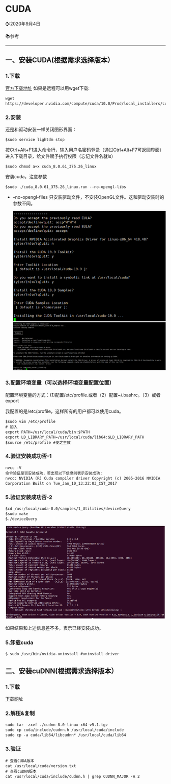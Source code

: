# CUDA

⌚️:2020年9月4日

📚参考

---

## 一、安装CUDA(根据需求选择版本）

### 1.下载

[官方下载地址](https://developer.nvidia.com/cuda-downloads)
如果是远程可以用wget下载:

```
wget https://developer.nvidia.com/compute/cuda/10.0/Prod/local_installers/cuda_10.0.130_410.48_linux
```

### 2.安装

还是和驱动安装一样关闭图形界面：

```
$sudo service lightdm stop
```

按Ctrl+Alt+F1进入命令行，输入用户名密码登录（通过Ctrl+Alt+F7可返回界面） 进入下载目录，给文件赋予执行权限（忘记文件名就ls）

```
$sudo chmod a+x cuda_8.0.61_375.26_linux 
```

安装cuda，注意参数

```
$sudo ./cuda_8.0.61_375.26_linux.run --no-opengl-libs
```

- –no-opengl-files 只安装驱动文件，不安装OpenGL文件。这和驱动安装时的参数不同。

  

  ![img](imgs/92.png)
  ![img](imgs/93.png)

  

  

### 3.配置环境变量（可以选择环境变量配置位置）

配置环境变量的方式：(1)配置/etc/profile.或者（2）配置~/.bashrc。（3）或者export

我配置的是/etc/profile，这样所有的用户都可以使用cuda。

```
$sudo vim /etc/profile
# 加入
export PATH=/usr/local/cuda/bin:$PATH
export LD_LIBRARY_PATH=/usr/local/cuda/lib64:$LD_LIBRARY_PATH
$source /etc/profile #使之生效
```

### 4.验证安装成功否-1

```
nvcc -V 
命令验证是否安装成功，若出现以下信息则表示安装成功： 
nvcc: NVIDIA (R) Cuda compiler driver Copyright (c) 2005-2016 NVIDIA Corporation Built on Tue_Jan_10_13:22:03_CST_2017
```

### 5.验证安装成功否-2

```
$cd /usr/local/cuda-8.0/samples/1_Utilities/deviceQuery
$sudo make
$./deviceQuery
```

![img](imgs/94.png)

如果结果和上述信息差不多，表示已经安装成功。

### 5.卸载cuda

```
$ sudo /usr/bin/nvidia-uninstall #uninstall driver
```

## 二、安装cuDNN(根据需求选择版本）

### 1.下载

[下载网址](https://developer.nvidia.com/cudnn)

### 2.解压&复制

```
sudo tar -zxvf ./cudnn-8.0-linux-x64-v5.1.tgz 
sudo cp cuda/include/cudnn.h /usr/local/cuda/include 
sudo cp -a cuda/lib64/libcudnn* /usr/local/cuda/lib64
```

### 3.验证

```
# 查看CUDA版本
cat /usr/local/cuda/version.txt 
# 查看cuDNN版本
cat /usr/local/cuda/include/cudnn.h | grep CUDNN_MAJOR -A 2 
```